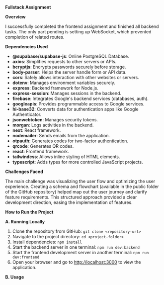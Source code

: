 <p><strong>Fullstack Assignment</strong></p>

<p><strong>Overview</strong></p>

<p>I successfully completed the frontend assignment and finished all backend tasks. The only part pending is setting up WebSocket, which prevented completion of related routes.</p>

<p><strong>Dependencies Used</strong></p>

<ul>
  <li><strong>@supabase/supabase-js</strong>: Online PostgreSQL Database.</li>
  <li><strong>axios</strong>: Simplifies requests to other servers or APIs.</li>
  <li><strong>bcryptjs</strong>: Encrypts passwords securely before storage.</li>
  <li><strong>body-parser</strong>: Helps the server handle form or API data.</li>
  <li><strong>cors</strong>: Safely allows interaction with other websites or servers.</li>
  <li><strong>dotenv</strong>: Manages environment variables securely.</li>
  <li><strong>express</strong>: Backend framework for Node.js.</li>
  <li><strong>express-session</strong>: Manages sessions in the backend.</li>
  <li><strong>firebase</strong>: Integrates Google's backend services (databases, auth).</li>
  <li><strong>googleapis</strong>: Provides programmable access to Google services.</li>
  <li><strong>hi-base32</strong>: Converts data for authentication apps like Google Authenticator.</li>
  <li><strong>jsonwebtoken</strong>: Manages security tokens.</li>
  <li><strong>morgan</strong>: Logs activities in the backend.</li>
  <li><strong>next</strong>: React framework.</li>
  <li><strong>nodemailer</strong>: Sends emails from the application.</li>
  <li><strong>otpauth</strong>: Generates codes for two-factor authentication.</li>
  <li><strong>qrcode</strong>: Generates QR codes.</li>
  <li><strong>react</strong>: Frontend framework.</li>
  <li><strong>tailwindcss</strong>: Allows inline styling of HTML elements.</li>
  <li><strong>typescript</strong>: Adds types for more controlled JavaScript projects.</li>
</ul>

<p><strong>Challenges Faced</strong></p>

<p>The main challenge was visualizing the user flow and optimizing the user experience. Creating a schema and flowchart (available in the public folder of the GitHub repository) helped map out the user journey and clarify feature requirements. This structured approach provided a clear development direction, easing the implementation of features.</p>

<p><strong>How to Run the Project</strong></p>

<p><strong>A. Running Locally</strong></p>

<ol>
  <li>Clone the repository from GitHub: <code>git clone &lt;repository-url&gt;</code></li>
  <li>Navigate to the project directory: <code>cd &lt;project-folder&gt;</code></li>
  <li>Install dependencies: <code>npm install</code></li>
  <li>Start the backend server in one terminal: <code>npm run dev:backend</code></li>
  <li>Start the frontend development server in another terminal: <code>npm run dev:frontend</code></li>
  <li>Open your browser and go to <a href="http://localhost:3000">http://localhost:3000</a> to view the application.</li>
</ol>

<p><strong>B. Usage</strong></p>
